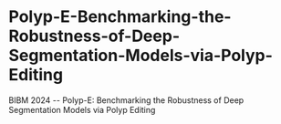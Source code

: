# Polyp-E-Benchmarking-the-Robustness-of-Deep-Segmentation-Models-via-Polyp-Editing
BIBM 2024 -- Polyp-E: Benchmarking the Robustness of Deep Segmentation Models via Polyp Editing
